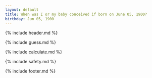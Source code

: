 ```yaml
---
layout: default
title: When was I or my baby conceived if born on June 05, 1900?
birthday: Jun 05, 1900
---
```


{% include header.md %}

{% include guess.md %}

{% include calculate.md %}

{% include safety.md %}

{% include footer.md %}



